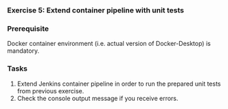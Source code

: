 ### Exercise 5: Extend container pipeline with unit tests  
###  Prerequisite
Docker container environment (i.e. actual version of Docker-Desktop) is mandatory.
### Tasks
1. Extend Jenkins container pipeline in order to run the prepared 
unit tests from previous exercise.  
2. Check the console output message if you receive errors.
